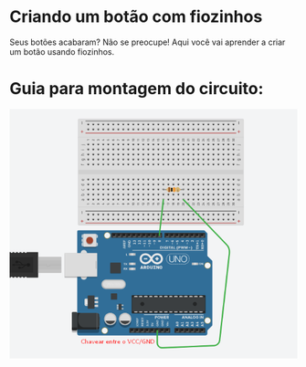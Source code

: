 # Criando um botão com fiozinhos

Seus botões acabaram? Não se preocupe! Aqui você vai aprender a criar um botão usando fiozinhos.​

# Guia para montagem do circuito:

![Botão com Fiozinhos](https://raw.githubusercontent.com/orientcode/botao-fiozinhos/master/botao-com-fiozinhos.png)